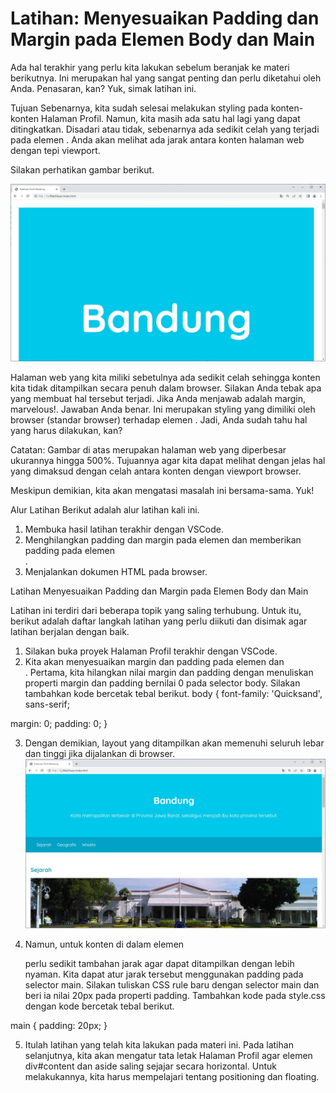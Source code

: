 # Latihan: Menyesuaikan Padding dan Margin pada Elemen Body dan Main
Ada hal terakhir yang perlu kita lakukan sebelum beranjak ke materi berikutnya. Ini merupakan hal yang sangat penting dan perlu diketahui oleh Anda. Penasaran, kan? Yuk, simak latihan ini.

Tujuan
Sebenarnya, kita sudah selesai melakukan styling pada konten-konten Halaman Profil. Namun, kita masih ada satu hal lagi yang dapat ditingkatkan. Disadari atau tidak, sebenarnya ada sedikit celah yang terjadi pada elemen <body>. Anda akan melihat ada jarak antara konten halaman web dengan tepi viewport.

Silakan perhatikan gambar berikut.

![Alt text](image-13.png)

Halaman web yang kita miliki sebetulnya ada sedikit celah sehingga konten kita tidak ditampilkan secara penuh dalam browser. Silakan Anda tebak apa yang membuat hal tersebut terjadi. Jika Anda menjawab adalah margin, marvelous!. Jawaban Anda benar. Ini merupakan styling yang dimiliki oleh browser (standar browser) terhadap elemen <body>. Jadi, Anda sudah tahu hal yang harus dilakukan, kan?

Catatan:
Gambar di atas merupakan halaman web yang diperbesar ukurannya hingga 500%. Tujuannya agar kita dapat melihat dengan jelas hal yang dimaksud dengan celah antara konten dengan viewport browser.

Meskipun demikian, kita akan mengatasi masalah ini bersama-sama. Yuk!

Alur Latihan
Berikut adalah alur latihan kali ini.

1. Membuka hasil latihan terakhir dengan VSCode.
2. Menghilangkan padding dan margin pada elemen <body> dan memberikan padding pada elemen <main>.
3. Menjalankan dokumen HTML pada browser.

Latihan Menyesuaikan Padding dan Margin pada Elemen Body dan Main

Latihan ini terdiri dari beberapa topik yang saling terhubung. Untuk itu, berikut adalah daftar langkah latihan yang perlu diikuti dan disimak agar latihan berjalan dengan baik.

1. Silakan buka proyek Halaman Profil terakhir dengan VSCode.
2. Kita akan menyesuaikan margin dan padding pada elemen <body> dan <main>. Pertama, kita hilangkan nilai margin dan padding dengan menuliskan properti margin dan padding bernilai 0 pada selector body. Silakan tambahkan kode bercetak tebal berikut.
body {
  font-family: 'Quicksand', sans-serif;
 
  margin: 0;
  padding: 0;
}

3. Dengan demikian, layout yang ditampilkan akan memenuhi seluruh lebar dan tinggi jika dijalankan di browser.
![Alt text](image-14.png)

4. Namun, untuk konten di dalam elemen <main> perlu sedikit tambahan jarak agar dapat ditampilkan dengan lebih nyaman. Kita dapat atur jarak tersebut menggunakan padding pada selector main. Silakan tuliskan CSS rule baru dengan selector main dan beri ia nilai 20px pada properti padding. Tambahkan kode pada style.css dengan kode bercetak tebal berikut.

main {
  padding: 20px;
}

5. Itulah latihan yang telah kita lakukan pada materi ini. Pada latihan selanjutnya, kita akan mengatur tata letak Halaman Profil agar elemen div#content dan aside saling sejajar secara horizontal. Untuk melakukannya, kita harus mempelajari tentang positioning dan floating.